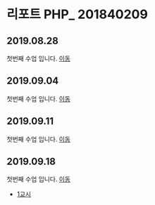 # 리포트 PHP_ 201840209

## 2019.08.28
첫번째 수업 입니다. [이동](./01)

## 2019.09.04
첫번째 수업 입니다. [이동](./02/lecture_02)

## 2019.09.11
첫번째 수업 입니다. [이동](03)

## 2019.09.18
첫번째 수업 입니다. [이동](04)

* [1교시](04/01)